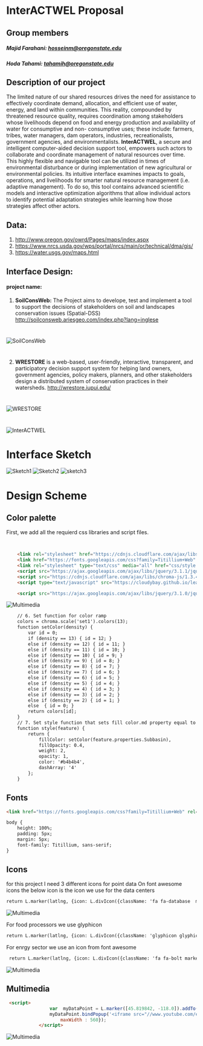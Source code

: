 
# InterACTWEL Proposal



## Group members
##### Majid Farahani: hosseinm@oregonstate.edu
##### Hoda Tahami: tahamih@oregonstate.edu


## Description of our project
The limited nature of our shared resources drives the need for assistance to effectively coordinate demand,
 allocation, and efficient use of water, energy, and land within communities. This reality, compounded by threatened
 resource quality, requires coordination among stakeholders whose livelihoods depend on food and energy production and
 availability of water for consumptive and non- consumptive uses; these include: farmers, tribes, water managers, dam
 operators, industries, recreationalists, government agencies, and environmentalists. **InterACTWEL**, a secure and
  intelligent computer-aided decision support tool, empowers such actors to collaborate and coordinate management of natural
   resources over time. This highly flexible and navigable tool can be utilized in times of environmental disturbance or
    during implementation of new agricultural or environmental policies. Its intuitive interface examines impacts to goals,
    operations, and livelihoods for smarter natural resource management (i.e. adaptive management). To do so, this tool
     contains advanced scientific models and interactive optimization algorithms that allow individual actors to identify
      potential adaptation strategies while learning how those strategies affect other actors.


## Data:

1. http://www.oregon.gov/owrd/Pages/maps/index.aspx
2. https://www.nrcs.usda.gov/wps/portal/nrcs/main/or/technical/dma/gis/
3. https://water.usgs.gov/maps.html

## Interface Design:
#### project name:
1. **SoilConsWeb:**
The Project aims to develope, test and implement a tool to support the decisions of stakeholders on soil
 and landscapes conservation issues (Spatial-DSS)
http://soilconsweb.ariesgeo.com/index.php?lang=inglese
#
![SoilConsWeb](img/prop2.jpeg)
#
2. **WRESTORE** is a web-based, user-friendly, interactive, transparent, and participatory decision
 support system for helping land owners, government agencies, policy makers, planners, and other stakeholders
  design a distributed system of conservation practices in their watersheds.
http://wrestore.iupui.edu/
#
![WRESTORE](img/prop1.jpeg)
#














![InterACTWEL](img/pic1.jpg)

# Interface Sketch
![Sketch1](img/sketch1.jpg)
![Sketch2](img/sketch2.jpg)
![sketch3](img/sketch3.jpg)

# Design Scheme

## Color palette
First, we add all the requierd css libraries and script files.

```html
 

    <link rel="stylesheet" href="https://cdnjs.cloudflare.com/ajax/libs/font-awesome/4.7.0/css/font-awesome.css"/>
    <link href="https://fonts.googleapis.com/css?family=Titillium+Web" rel="stylesheet">
    <link rel="stylesheet" type="text/css" media="all" href="css/style.css" />
    <script src="https://ajax.googleapis.com/ajax/libs/jquery/3.1.1/jquery.min.js"></script>
    <script src="https://cdnjs.cloudflare.com/ajax/libs/chroma-js/1.3.4/chroma.min.js"></script>
    <script type="text/javascript" src="https://cloudybay.github.io/leaflet.latlng-graticule/leaflet.latlng-graticule.js"></script>

    <script src="https://ajax.googleapis.com/ajax/libs/jquery/3.1.0/jquery.min.js"></script>
```


![Multimedia](img/colorpalette.PNG)


```html
    // 6. Set function for color ramp
    colors = chroma.scale('set1').colors(13);
    function setColor(density) {
        var id = 0;
        if (density == 13) { id = 12; }
        else if (density == 12) { id = 11; }
        else if (density == 11) { id = 10; }
        else if (density == 10) { id = 9; }
        else if (density == 9) { id = 8; }
        else if (density == 8) { id = 7; }
        else if (density == 7) { id = 6; }
        else if (density == 6) { id = 5; }
        else if (density == 5) { id = 4; }
        else if (density == 4) { id = 3; }
        else if (density == 3) { id = 2; }
        else if (density == 2) { id = 1; }
        else  { id = 0; }
        return colors[id];
    }
    // 7. Set style function that sets fill color.md property equal to cell tower density
    function style(feature) {
        return {
            fillColor: setColor(feature.properties.Subbasin),
            fillOpacity: 0.4,
            weight: 2,
            opacity: 1,
            color: '#b4b4b4',
            dashArray: '4'
        };
    }
```

## Fonts 

```html
<link href="https://fonts.googleapis.com/css?family=Titillium+Web" rel="stylesheet">
```

```html
body {
    height: 100%;
    padding: 5px;
    margin: 5px;
    font-family: Titillium, sans-serif;
}
```

## Icons
for this project I need 3 different icons for point data
On font awesome icons the below icon is the icon we use for the data centers

```html
return L.marker(latlng, {icon: L.divIcon({className: 'fa fa-database  marker-color-' + (id + 1).toString() })});
```

![Multimedia](img/database.PNG)


For food processors we use glyphicon

```html
return L.marker(latlng, {icon: L.divIcon({className: 'glyphicon glyphicon-grain marker-color-' + (id + 1).toString() })});
```

For enrgy sector we use an icon from font awesome

```html
 return L.marker(latlng, {icon: L.divIcon({className: 'fa fa-bolt marker-color-' + (id + 1).toString() })});
```

![Multimedia](img/icon.PNG)


## Multimedia

```html
 <script>
                var  myDataPoint = L.marker([45.819842, -118.0]).addTo(mymap);
                myDataPoint.bindPopup('<iframe src="//www.youtube.com/embed/OA2bVMIb9Po" width="560px" height="315px" ></iframe>', {
                    maxWidth : 560});
            </script>
```

![Multimedia](img/video1.PNG)